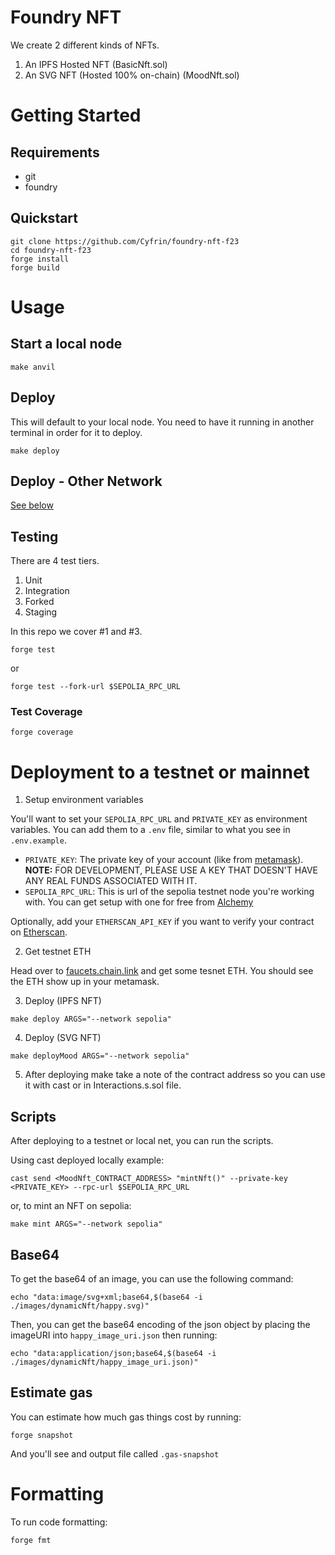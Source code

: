 # Foundry NFT

We create 2 different kinds of NFTs.

1. An IPFS Hosted NFT (BasicNft.sol)
2. An SVG NFT (Hosted 100% on-chain) (MoodNft.sol)


# Getting Started

## Requirements

- git
- foundry


## Quickstart

```
git clone https://github.com/Cyfrin/foundry-nft-f23
cd foundry-nft-f23
forge install
forge build
```


# Usage

## Start a local node

```
make anvil
```

## Deploy

This will default to your local node. You need to have it running in another terminal in order for it to deploy.

```
make deploy
```

## Deploy - Other Network

[See below](#deployment-to-a-testnet-or-mainnet)

## Testing

There are 4 test tiers. 

1. Unit
2. Integration
3. Forked
4. Staging

In this repo we cover #1 and #3. 

```
forge test
```

or 

```
forge test --fork-url $SEPOLIA_RPC_URL
```

### Test Coverage

```
forge coverage
```


# Deployment to a testnet or mainnet

1. Setup environment variables

You'll want to set your `SEPOLIA_RPC_URL` and `PRIVATE_KEY` as environment variables. You can add them to a `.env` file, similar to what you see in `.env.example`.

- `PRIVATE_KEY`: The private key of your account (like from [metamask](https://metamask.io/)). **NOTE:** FOR DEVELOPMENT, PLEASE USE A KEY THAT DOESN'T HAVE ANY REAL FUNDS ASSOCIATED WITH IT.
- `SEPOLIA_RPC_URL`: This is url of the sepolia testnet node you're working with. You can get setup with one for free from [Alchemy](https://alchemy.com/)

Optionally, add your `ETHERSCAN_API_KEY` if you want to verify your contract on [Etherscan](https://etherscan.io/).

2. Get testnet ETH

Head over to [faucets.chain.link](https://faucets.chain.link/) and get some tesnet ETH. You should see the ETH show up in your metamask.

3. Deploy (IPFS NFT)

```
make deploy ARGS="--network sepolia"
```

4. Deploy (SVG NFT)

```
make deployMood ARGS="--network sepolia"
```

5. After deploying make take a note of the contract address so you can use it with cast or in Interactions.s.sol file.


## Scripts

After deploying to a testnet or local net, you can run the scripts. 

Using cast deployed locally example: 

```
cast send <MoodNft_CONTRACT_ADDRESS> "mintNft()" --private-key <PRIVATE_KEY> --rpc-url $SEPOLIA_RPC_URL
```

or, to mint an NFT on sepolia:

```
make mint ARGS="--network sepolia"
```

## Base64

To get the base64 of an image, you can use the following command:

```
echo "data:image/svg+xml;base64,$(base64 -i ./images/dynamicNft/happy.svg)"
```

Then, you can get the base64 encoding of the json object by placing the imageURI into `happy_image_uri.json` then running:

```
echo "data:application/json;base64,$(base64 -i ./images/dynamicNft/happy_image_uri.json)"
```


## Estimate gas

You can estimate how much gas things cost by running:

```
forge snapshot
```

And you'll see and output file called `.gas-snapshot`


# Formatting


To run code formatting:
```
forge fmt
```
